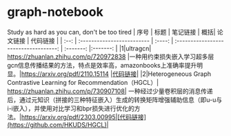 # graph-notebook
Study as hard as you can, don't be too tired
| 序号 | 标题                          |   笔记链接   |           概括|                 论文链接                             | 代码链接 |
| :--: | :-------------------------  | :----: | :-----------------------------------: | :-------: |:-------: |
|1|ultragcn| https://zhuanlan.zhihu.com/p/720972838 |一种用约束损失嵌入学习超多层gcn信息传播结果的方法，特点是效率高，amazonbooks上准确率提升明显。|https://arxiv.org/pdf/2110.15114 |[代码链接](https://github.com/kuisu-GDUT/UltraGCN)|
|2|Heterogeneous Graph Contrastive Learning for Recommendation（HGCL）| https://zhuanlan.zhihu.com/p/730907108| 一种经过少量卷积层的消息传递后，通过元知识（拼接的三种特征嵌入）生成的转换矩阵增强辅助信息（即u-u与i-i嵌入），并使用对比学习和bpr损失进行优化的方法。|https://arxiv.org/pdf/2303.00995|[代码链接](https://github.com/HKUDS/HGCL)|
